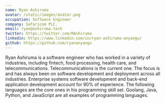 ```yaml
---
name: Ryan Ashiruma
avatar: /static/images/avatar.png
occupation: Software Engineer
company: Safaricom PLC.
email: ryan@ashiruma.tech
twitter: https://twitter.com/RAshiruma
linkedin: https://www.linkedin.com/in/ryan-ashiruma-anyangu/
github: https://github.com/ryananyangu
---
```


Ryan Ashiruma is a software engineer who has worked in a variety of industries, including fintech, food processing, health care, and telecommunications. Telecommunications is the current one. The focus is and has always been on software development and deployment across all industries. Enterprise systems software development and back-end application development account for 90% of experience.
The following languages are the core ones in his programming skill set.
Goolang, Java, Python, and JavaScript are all examples of programming languages.
